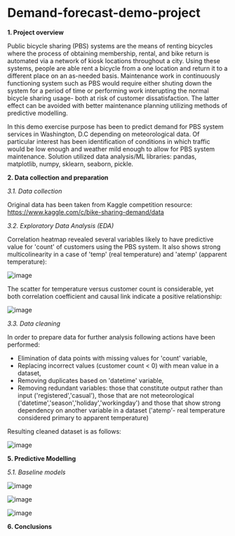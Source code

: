 # Demand-forecast-demo-project

__1. Project overview__

Public bicycle sharing (PBS) systems are the means of renting bicycles where the process of obtaining membership, rental, and bike return is automated via a network of kiosk locations throughout a city. Using these systems, people are able rent a bicycle from a one location and return it to a different place on an as-needed basis. Maintenance work in continuously functioning system such as PBS would require either shuting down the system for a period of time or performing work interupting the normal bicycle sharing usage- both at risk of customer dissatisfaction. The latter effect can be avoided with better maintenance planning utilizing methods of predictive modelling.   

In this demo exercise purpose has been to predict demand for PBS system services in Washington, D.C depending on meteorological data.
Of particular interest has been identification of conditions in which traffic would be low enough and weather mild enough to allow for PBS system maintenance. Solution utilized data analysis/ML libraries: pandas, matplotlib, numpy, sklearn, seaborn, pickle. 

__2. Data collection and preparation__

_3.1. Data collection_

Original data has been taken from Kaggle competition resource: https://www.kaggle.com/c/bike-sharing-demand/data

_3.2. Exploratory Data Analysis (EDA)_

Correlation heatmap revealed several variables likely to have predictive value for 'count' of customers using the PBS system. It also shows strong multicolinearity in a case of 'temp' (real temperature) and 'atemp' (apparent temperature):    

![image](https://user-images.githubusercontent.com/99291264/156817243-e011645f-5f30-44c6-b1af-ef1781d5519a.png)

The scatter for temperature versus customer count is considerable, yet both correlation coefficient and causal link indicate a positive relationship:

![image](https://user-images.githubusercontent.com/99291264/156817618-6d07a95b-e459-44d5-95fc-18d410ce2898.png)

_3.3. Data cleaning_

In order to prepare data for further analysis following actions have been performed:
  * Elimination of data points with missing values for 'count' variable,
  * Replacing incorrect values (customer count < 0) with mean value in a dataset, 
  * Removing duplicates based on 'datetime' variable,
  * Removing redundant variables: those that constitute output rather than input ('registered','casual'), those that are not meteorological
    ('datetime','season','holiday','workingday') and those that show strong dependency on another variable in a dataset ('atemp'- real temperature 
    considered primary to apparent temperature)      

Resulting cleaned dataset is as follows:

![image](https://user-images.githubusercontent.com/99291264/156821452-e4ec37ab-8639-459e-97c0-65048ac9c40e.png)



__5. Predictive Modelling__

_5.1. Baseline models_

![image](https://user-images.githubusercontent.com/99291264/156817828-951154a0-96be-4c6b-b01c-553b8fe187bb.png)

![image](https://user-images.githubusercontent.com/99291264/156818505-9ed5d2c6-762b-476c-86b2-6de158302a67.png)

![image](https://user-images.githubusercontent.com/99291264/156819345-5d9faee5-9466-491a-a2b4-41482feda4df.png)

__6. Conclusions__
